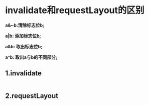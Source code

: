 # invalidate和requestLayout的区别

**a&~b:清除标志位b;**

**a|b: 添加标志位b;**

**a&b: 取出标志位b;**

**a^b: 取出a与b的不同部分;**

## 1.invalidate

```java

```



## 2.requestLayout

```java

```

